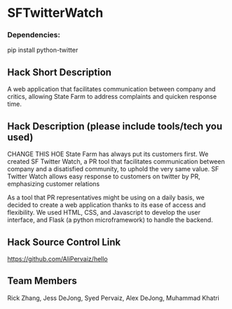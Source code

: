 # SFTwitterWatch

### Dependencies:
  pip install python-twitter

## Hack Short Description
A web application that facilitates communication between company and critics, allowing State Farm to address complaints and quicken response time.

## Hack Description (please include tools/tech you used)
CHANGE THIS HOE
State Farm has always put its customers first. We created SF Twitter Watch, a PR tool that facilitates communication between company and a disatisfied community, to uphold the very same value. SF Twitter Watch allows easy response to customers on twitter by PR, emphasizing customer relations

As a tool that PR representatives might be using on a daily basis, we decided to create a web application thanks to its ease of access and flexibility. We used HTML, CSS, and Javascript to develop the user interface, and Flask (a python microframework) to handle the backend.

## Hack Source Control Link
https://github.com/AliPervaiz/hello

## Team Members
Rick Zhang, Jess DeJong, Syed Pervaiz, Alex DeJong, Muhammad Khatri
